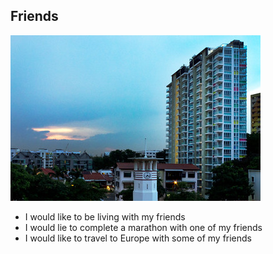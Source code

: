 ## Friends

![DiamondPython's - Condominium](DiamondPython's.jpg)

- I would like to be living with my friends
- I would lie to complete a marathon with one of my friends
- I would like to travel to Europe with some of my friends